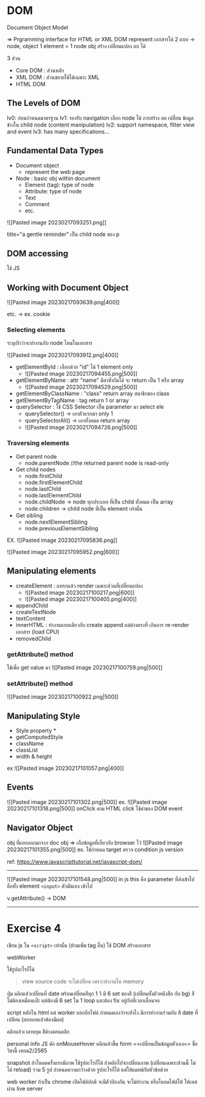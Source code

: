 
# DOM

Document Object Model

=> Prgramming interface for HTML or XML
DOM represent เอกสารได้ 2 แบบ -> node, object
1 element = 1 node
obj สร้าง เปลี่ยนแปลง ลบ ได้

3 ส่วน
- Core DOM : ส่วนหลัก
- XML DOM : ส่วนขยายใช้ได้เฉพาะ XML
- HTML DOM

## The Levels of DOM

lv0: ก่อนกำหนดมาตรฐาน
lv1: รองรับ navigation เลือก node ได้ การสร้าง ลบ เปลี่ยน ข้อมูลข้างใน child node (content manipulation)
lv2: support namespace, filter view and event
lv3: has many specifications...

## Fundamental Data Types

- Document object
	- represent the web page
- Node : basic obj within document
	- Element (tag): type of node
	- Attribute: type of node
	- Text
	- Comment
	- etc.

![[Pasted image 20230217093251.png]]

title="a gentle reminder" เป็น child node ของ p

## DOM accessing

ใช้ JS 

## Working with Document Object

![[Pasted image 20230217093639.png|400]]

etc. -> ex. cookie

### Selecting elements

ระบุเป้าว่าจะทำงานกับ node ไหนในเอกสาร

![[Pasted image 20230217093912.png|400]]

- getElementById : เลือกด้วย "id" ได้ 1 element only
	- ![[Pasted image 20230217094455.png|500]]
- getElementByName : attr "name" มีค่าซ้ำกันได้ จะ return เป็น 1 หรือ array
	- ![[Pasted image 20230217094529.png|500]]
- getElementByClassName : "class" return array สมาชิกของ class
- getElementByTagName : tag return 1 or array
- querySelector : ใช้ CSS Selector เป็น parameter มา select ele
	- querySelector() -> เอาตัวแรกมา only 1
	- querySelectorAll() -> เอาทั้งหมด return array
	- ![[Pasted image 20230217094726.png|500]]

### Traversing elements

- Get parent node
	- node.parentNode //the returned parent node is read-only
- Get child nodes
	- node.firstChild
	- node.firstElementChild
	- node.lastChild
	- node.lastElementChild
	- node.childNode -> node ทุกประเภท ที่เป็น child ทั้งหมด เป็น array
	- node.children -> child node ที่เป็น element เท่านั้น
- Get sibling
	- node.nextElementSibling
	- node.previousElementSibling

EX.
![[Pasted image 20230217095836.png]]

![[Pasted image 20230217095952.png|600]]

## Manipulating elements

- createElement : แทรกแล้ว render เฉพาะส่วนที่เปลี่ยนแปลง
	- ![[Pasted image 20230217100217.png|600]]
	- ![[Pasted image 20230217100405.png|400]]
- appendChild
- createTextNode
- textContent
- innerHTML : ทำงานแบบเดียวกับ create append แต่ต่างตรงที่ เกิดการ re-render เอกสาร (load CPU)
- removedChild

### getAttribute() method
ใช้เพื่อ get value มา
![[Pasted image 20230217100759.png|500]]

### setAttribute() method
![[Pasted image 20230217100922.png|500]]

## Manipulating Style

- Style property *
- getComputedStyle
- className
- classList
- width & height

ex
![[Pasted image 20230217101057.png|400]]

## Events

![[Pasted image 20230217101302.png|500]]
ex.
![[Pasted image 20230217101318.png|500]]
onClick ตาม HTML
click ใช้ค่าของ DOM event

## Navigator Object

obj ที่แยกออกมาจาก doc obj
=> เก็บข้อมูลที่เกี่ยวกับ browser ไว้
![[Pasted image 20230217101355.png|500]]
ex. ใช้กำหนด target ตรวจ condition js version

ref: https://www.javascripttutorial.net/javascript-dom/

---

![[Pasted image 20230217101548.png|500]]
in js
this คือ parameter ที่ส่งเข้าไป คือทั้ง element `<input>` ตัวมันเอง เข้าไป

v.getAttribute() -> DOM

---

# Exercise 4

เขียน js ใน `<script>` เท่านั้น (ห้ามเพิ่ม tag อื่น)
ใช้ DOM สร้างเอกสาร 

webWorker

ใช้รูปอะไรก็ได้

>view source code จะไม่เปลี่ยน เพราะทำงานใน memory

ปุ่ม คลิกแล้วเปลี่ยนที่ date พร้อมเปลี่ยนสีทุก 1 วิ มี 6 set ของสี (เปลี่ยนทั้งตัวหนังสือ กับ bg) สีไม่ต้องเหมือนเป๊ะ แต่ต้องมี 6 set ใน 1 loop และต้อง fix อยู่กับที่เวลาเลื่อนจอ

script หลักใน html
แต่ worker แยกอีกไฟล์ กำหนดเองว่าจะยังไง มีการทำงานร่วมกับ สี date ที่เปลียน (ลบออกแล้วต้องมีผล)

คลิกแล้วเวลาหยุด สีค้างตอนคลิก

personal info
JS ดัก onMouseHover
คลิกแล้วขึ้น form ==เปลี่ยนเป็นข้อมูลตัวเอง== ชื่อวิชานี้ เทอม2/2565

snapshot
ถ้าโหลดครั้งแรกมีภาพ ใช้รูปอะไรก็ได้
ถ้าคลิกไปจะเปลี่ยนภาพ (เปลี่ยนเฉพาะส่วนนี้ ไม่ได้ reload)
รวม 5 รูป กำหนดความกว้างด้วย
รูปอะไรก็ได้ แต่ให้แมทช์กับหัวข้อด้วย

web worker ถ้าเป็น chrome เปิดไฟล์ปกติ จะมีตัวป้องกัน จะไม่ทำงาน หรือโหลดไฟล์ให้
ให้เทสผ่าน live server







